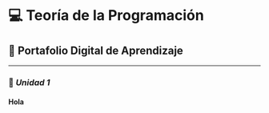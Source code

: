 # 💻 Teoría de la Programación  
## 📘 Portafolio Digital de Aprendizaje  

---

### 🧩 *Unidad 1*
####    Hola
####
####
####
####
####
####
####
####
####
####
####
####



